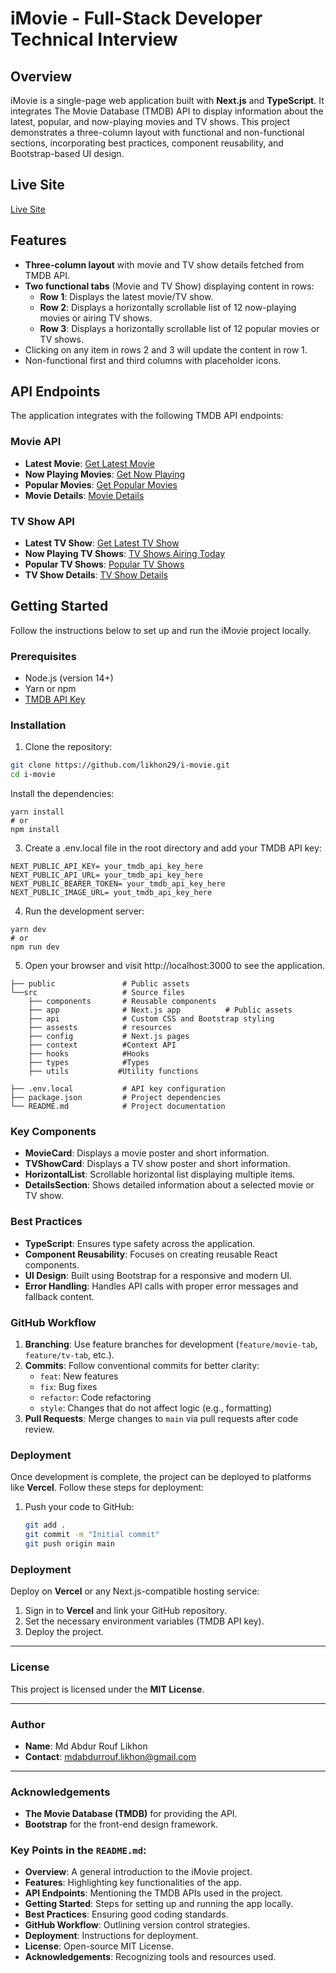 # iMovie - Full-Stack Developer Technical Interview

## Overview

iMovie is a single-page web application built with **Next.js** and **TypeScript**. It integrates The Movie Database (TMDB) API to display information about the latest, popular, and now-playing movies and TV shows. This project demonstrates a three-column layout with functional and non-functional sections, incorporating best practices, component reusability, and Bootstrap-based UI design.

## Live Site

[Live Site](https://i-movie-cyan.vercel.app/)

## Features

- **Three-column layout** with movie and TV show details fetched from TMDB API.
- **Two functional tabs** (Movie and TV Show) displaying content in rows:
  - **Row 1**: Displays the latest movie/TV show.
  - **Row 2**: Displays a horizontally scrollable list of 12 now-playing movies or airing TV shows.
  - **Row 3**: Displays a horizontally scrollable list of 12 popular movies or TV shows.
- Clicking on any item in rows 2 and 3 will update the content in row 1.
- Non-functional first and third columns with placeholder icons.

## API Endpoints

The application integrates with the following TMDB API endpoints:

### Movie API

- **Latest Movie**: [Get Latest Movie](https://developers.themoviedb.org/3/movies/get-latest-movie)
- **Now Playing Movies**: [Get Now Playing](https://developers.themoviedb.org/3/movies/get-now-playing)
- **Popular Movies**: [Get Popular Movies](https://developers.themoviedb.org/3/movies/get-popular-movies)
- **Movie Details**: [Movie Details](https://developers.themoviedb.org/3/movies/get-movie-details)

### TV Show API

- **Latest TV Show**: [Get Latest TV Show](https://developers.themoviedb.org/3/tv/get-latest-tv)
- **Now Playing TV Shows**: [TV Shows Airing Today](https://developers.themoviedb.org/3/tv/get-tv-airing-today)
- **Popular TV Shows**: [Popular TV Shows](https://developers.themoviedb.org/3/tv/get-popular-tv-shows)
- **TV Show Details**: [TV Show Details](https://developers.themoviedb.org/3/tv/get-tv-details)

## Getting Started

Follow the instructions below to set up and run the iMovie project locally.

### Prerequisites

- Node.js (version 14+)
- Yarn or npm
- [TMDB API Key](https://www.themoviedb.org/settings/api)

### Installation

1. Clone the repository:

```bash
git clone https://github.com/likhon29/i-movie.git
cd i-movie
```

Install the dependencies:

```
yarn install
# or
npm install
```

3. Create a .env.local file in the root directory and add your TMDB API key:

```
NEXT_PUBLIC_API_KEY= your_tmdb_api_key_here
NEXT_PUBLIC_API_URL= your_tmdb_api_key_here
NEXT_PUBLIC_BEARER_TOKEN= your_tmdb_api_key_here
NEXT_PUBLIC_IMAGE_URL= yout_tmdb_api_key_here
```

4. Run the development server:

```
yarn dev
# or
npm run dev
```

5. Open your browser and visit http://localhost:3000 to see the application.

```
├── public               # Public assets
└──src                   # Source files
    ├── components       # Reusable components
    ├── app              # Next.js app          # Public assets
    ├── api              # Custom CSS and Bootstrap styling
    ├── assests          # resources
    ├── config           # Next.js pages
    ├── context          #Context API
    ├── hooks            #Hooks
    ├── types            #Types
    ├── utils           #Utility functions

├── .env.local           # API key configuration
├── package.json         # Project dependencies
└── README.md            # Project documentation
```

### Key Components

- **MovieCard**: Displays a movie poster and short information.
- **TVShowCard**: Displays a TV show poster and short information.
- **HorizontalList**: Scrollable horizontal list displaying multiple items.
- **DetailsSection**: Shows detailed information about a selected movie or TV show.

### Best Practices

- **TypeScript**: Ensures type safety across the application.
- **Component Reusability**: Focuses on creating reusable React components.
- **UI Design**: Built using Bootstrap for a responsive and modern UI.
- **Error Handling**: Handles API calls with proper error messages and fallback content.

### GitHub Workflow

1. **Branching**: Use feature branches for development (`feature/movie-tab`, `feature/tv-tab`, etc.).
2. **Commits**: Follow conventional commits for better clarity:
   - `feat`: New features
   - `fix`: Bug fixes
   - `refactor`: Code refactoring
   - `style`: Changes that do not affect logic (e.g., formatting)
3. **Pull Requests**: Merge changes to `main` via pull requests after code review.

### Deployment

Once development is complete, the project can be deployed to platforms like **Vercel**. Follow these steps for deployment:

1. Push your code to GitHub:

   ```bash
   git add .
   git commit -m "Initial commit"
   git push origin main
   ```

### Deployment

Deploy on **Vercel** or any Next.js-compatible hosting service:

1. Sign in to **Vercel** and link your GitHub repository.
2. Set the necessary environment variables (TMDB API key).
3. Deploy the project.

---

### License

This project is licensed under the **MIT License**.

---

### Author

- **Name**: Md Abdur Rouf Likhon
- **Contact**: [mdabdurrouf.likhon@gmail.com](mailto:mdabdurrouf.likhon@gmail.com)

---

### Acknowledgements

- **The Movie Database (TMDB)** for providing the API.
- **Bootstrap** for the front-end design framework.

### Key Points in the `README.md`:

- **Overview**: A general introduction to the iMovie project.
- **Features**: Highlighting key functionalities of the app.
- **API Endpoints**: Mentioning the TMDB APIs used in the project.
- **Getting Started**: Steps for setting up and running the app locally.
- **Best Practices**: Ensuring good coding standards.
- **GitHub Workflow**: Outlining version control strategies.
- **Deployment**: Instructions for deployment.
- **License**: Open-source MIT License.
- **Acknowledgements**: Recognizing tools and resources used.
